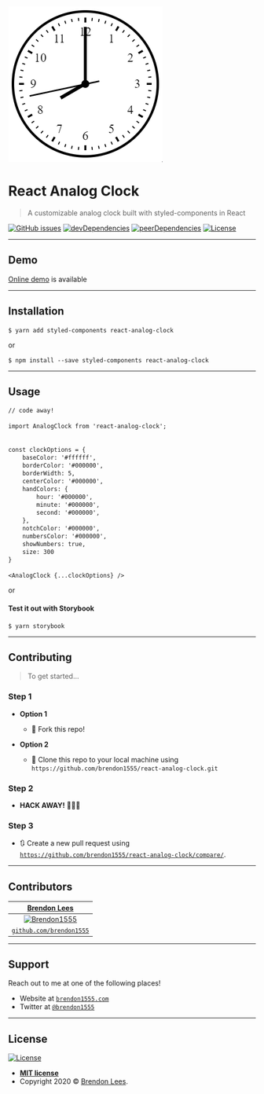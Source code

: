 [![AnalogClock](./.github/animation.gif?v=3&s=200)](http://github.com/brendon1555/react-analog-clock)

# React Analog Clock

> A customizable analog clock built with styled-components in React

[![GitHub issues](https://img.shields.io/github/issues/brendon1555/react-analog-clock)](https://github.com/brendon1555/react-analog-clock/issues)
[![devDependencies](https://img.shields.io/david/dev/brendon1555/react-analog-clock)](https://david-dm.org/brendon1555/react-analog-clock?type=dev)
[![peerDependencies](https://img.shields.io/david/peer/brendon1555/react-analog-clock)](https://david-dm.org/brendon1555/react-analog-clock?type=peer)
[![License](https://img.shields.io/github/license/brendon1555/react-analog-clock)](http://badges.mit-license.org)

---
## Demo

[Online demo](https://brendon1555.github.io/react-analog-clock/) is available

---

## Installation

```shell
$ yarn add styled-components react-analog-clock
```

or

```shell
$ npm install --save styled-components react-analog-clock
```

---

## Usage

```JSX
// code away!

import AnalogClock from 'react-analog-clock';


const clockOptions = {
    baseColor: '#ffffff',
    borderColor: '#000000',
    borderWidth: 5,
    centerColor: '#000000',
    handColors: {
        hour: '#000000',
        minute: '#000000',
        second: '#000000',
    },
    notchColor: '#000000',
    numbersColor: '#000000',
    showNumbers: true,
    size: 300
}

<AnalogClock {...clockOptions} />
```
or
#### Test it out with Storybook

```shell
$ yarn storybook
```

---

## Contributing

> To get started...

### Step 1

- **Option 1**

  - 🍴 Fork this repo!

- **Option 2**
  - 👯 Clone this repo to your local machine using `https://github.com/brendon1555/react-analog-clock.git`

### Step 2

- **HACK AWAY!** 🔨🔨🔨

### Step 3

- 🔃 Create a new pull request using <a href="https://github.com/brendon1555/react-analog-clock/compare/" target="_blank">`https://github.com/brendon1555/react-analog-clock/compare/`</a>.

---

## Contributors

|                  <a href="https://brendon1555.com" target="_blank">**Brendon Lees**</a>                  |
| :----------------------------------------------------------------------------------------------------: |
| [![Brendon1555](https://avatars3.githubusercontent.com/u/12216552?&v=3&s=200)](https://brendon1555.com) |
|          <a href="http://github.com/brendon1555" target="_blank">`github.com/brendon1555`</a>          |

---

## Support

Reach out to me at one of the following places!

- Website at <a href="http://brendon1555.com" target="_blank">`brendon1555.com`</a>
- Twitter at <a href="http://twitter.com/brendon1555" target="_blank">`@brendon1555`</a>

---

## License

[![License](https://img.shields.io/github/license/brendon1555/react-analog-clock)](http://badges.mit-license.org)

- **[MIT license](http://opensource.org/licenses/mit-license.php)**
- Copyright 2020 © <a href="http://brendon1555.com" target="_blank">Brendon Lees</a>.

